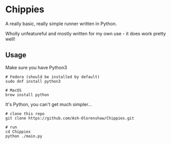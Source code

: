 # Chippies

A really basic, really simple runner written in Python.

Wholly unfeatureful and mostly written for my own use - it does work pretty well!

## Usage

Make sure you have Python3
```nu-script
# Fedora (should be installed by default)
sudo dnf install python3

# MacOS
brew install python
```

It's Python, you can't get much simpler...

```nu-script
# clone this repo
git clone https://github.com/Ash-Olorenshaw/Chippies.git

# run
cd Chippies
python ./main.py
```
